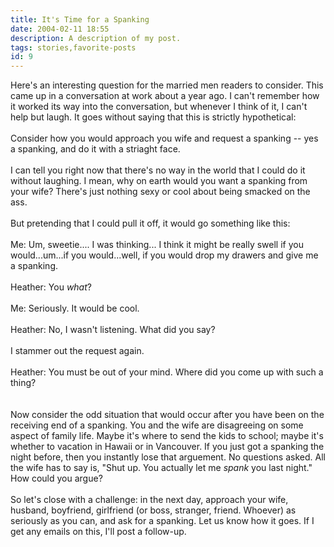 ```yaml
---
title: It's Time for a Spanking
date: 2004-02-11 18:55
description: A description of my post.
tags: stories,favorite-posts
id: 9
---
```

Here's an interesting question for the married men readers to consider.  This came up in a conversation at work about a year ago.  I can't remember how it worked its way into the conversation, but whenever I think of it, I can't help but laugh.  It goes without saying that this is strictly hypothetical:<br />
<br />
Consider how you would approach you wife and request a spanking -- yes a spanking, and do it with a striaght face.<br />
<br />
I can tell you right now that there's no way in the world that I could do it without laughing.  I mean, why on earth would you want a spanking from your wife?  There's just nothing sexy or cool about being smacked on the ass.<br />
<br />
But pretending that I could pull it off, it would go something like this:<br />
<br />
Me:  Um, sweetie.... I was thinking... I think it might be really swell if you would...um...if you would...well, if you would drop my drawers and give me a spanking.<br />
<br />
Heather:  You <i>what</i>?<br />
<br />
Me:  Seriously.  It would be cool.<br />
<br />
Heather:  No, I wasn't listening.  What did you say?<br />
<br />
I stammer out the request again.<br />
<br />
Heather:  You must be out of your mind.  Where did you come up with such a thing?<br />
<br />
<br />
Now consider the odd situation that would occur after you have been on the receiving end of a spanking.  You and the wife are disagreeing on some aspect of family life.  Maybe it's where to send the kids to school; maybe it's whether to vacation in Hawaii or in Vancouver.  If you just got a spanking the night before, then you instantly lose that arguement.  No questions asked.  All the wife has to say is, "Shut up.  You actually let me <i>spank </i>you last night."  How could you argue?<br />
<br />
So let's close with a challenge:  in the next day, approach your wife, husband, boyfriend, girlfriend (or boss, stranger, friend.  Whoever) as seriously as you can, and ask for a spanking.  Let us know how it goes.  If I get any emails on this, I'll post a follow-up.<br />
<br />

